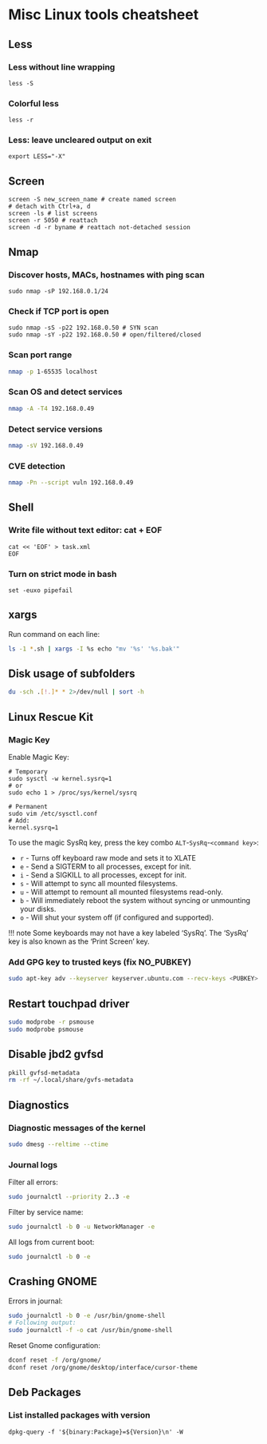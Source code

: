 # Misc Linux tools cheatsheet

## Less
### Less without line wrapping
```
less -S
```
### Colorful less
```
less -r
```
### Less: leave uncleared output on exit
```
export LESS="-X"
```

## Screen
```shell
screen -S new_screen_name # create named screen
# detach with Ctrl+a, d
screen -ls # list screens
screen -r 5050 # reattach
screen -d -r byname # reattach not-detached session
```

## Nmap
### Discover hosts, MACs, hostnames with ping scan
```shell
sudo nmap -sP 192.168.0.1/24
```

### Check if TCP port is open
```shell
sudo nmap -sS -p22 192.168.0.50 # SYN scan
sudo nmap -sY -p22 192.168.0.50 # open/filtered/closed
```

### Scan port range
```sh
nmap -p 1-65535 localhost
```

### Scan OS and detect services
```sh
nmap -A -T4 192.168.0.49
```

### Detect service versions
```sh
nmap -sV 192.168.0.49
```

### CVE detection
```sh
nmap -Pn --script vuln 192.168.0.49
```

## Shell
### Write file without text editor: cat + EOF
```shell
cat << 'EOF' > task.xml
EOF
```
### Turn on strict mode in bash
```shell
set -euxo pipefail
```

## xargs
Run command on each line:
```sh
ls -1 *.sh | xargs -I %s echo "mv '%s' '%s.bak'"
```

## Disk usage of subfolders
```sh
du -sch .[!.]* * 2>/dev/null | sort -h
```

## Linux Rescue Kit
### Magic Key
Enable Magic Key:
```shell
# Temporary
sudo sysctl -w kernel.sysrq=1
# or
sudo echo 1 > /proc/sys/kernel/sysrq

# Permanent
sudo vim /etc/sysctl.conf
# Add:
kernel.sysrq=1
```

To use the magic SysRq key, press the key combo `ALT`-`SysRq`-`<command key>`:

- `r` - Turns off keyboard raw mode and sets it to XLATE
- `e` - Send a SIGTERM to all processes, except for init.
- `i` - Send a SIGKILL to all processes, except for init.
- `s` - Will attempt to sync all mounted filesystems.
- `u` - Will attempt to remount all mounted filesystems read-only.
- `b` - Will immediately reboot the system without syncing or unmounting your disks.
- `o` - Will shut your system off (if configured and supported).

!!! note
    Some keyboards may not have a key labeled ‘SysRq’. The ‘SysRq’ key is also known as the ‘Print Screen’ key.


### Add GPG key to trusted keys (fix NO_PUBKEY)
```sh
sudo apt-key adv --keyserver keyserver.ubuntu.com --recv-keys <PUBKEY>
```

## Restart touchpad driver
```sh
sudo modprobe -r psmouse
sudo modprobe psmouse
```

## Disable jbd2 gvfsd
```sh
pkill gvfsd-metadata
rm -rf ~/.local/share/gvfs-metadata
```

## Diagnostics
### Diagnostic messages of the kernel
```sh
sudo dmesg --reltime --ctime
```

### Journal logs
Filter all errors:
```sh
sudo journalctl --priority 2..3 -e
```
Filter by service name:
```sh
sudo journalctl -b 0 -u NetworkManager -e
```
All logs from current boot:
```sh
sudo journalctl -b 0 -e
```

## Crashing GNOME
Errors in journal:
```sh
sudo journalctl -b 0 -e /usr/bin/gnome-shell
# Following output:
sudo journalctl -f -o cat /usr/bin/gnome-shell
```

Reset Gnome configuration:
```sh
dconf reset -f /org/gnome/
dconf reset /org/gnome/desktop/interface/cursor-theme
```

## Deb Packages
### List installed packages with version
```shell
dpkg-query -f '${binary:Package}=${Version}\n' -W
```
